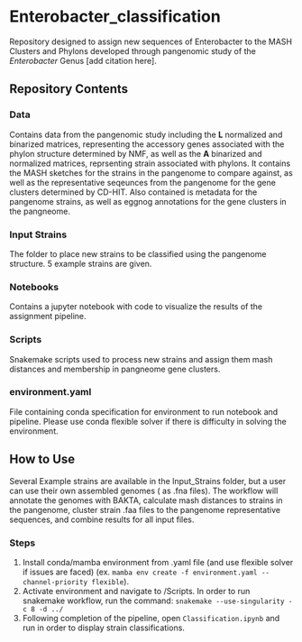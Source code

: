 # Enterobacter_classification

Repository designed to assign new sequences of Enterobacter to the MASH Clusters and Phylons developed through pangenomic study of the *Enterobacter* Genus [add citation here].

## Repository Contents
### Data
Contains data from the pangenomic study including the __L__ normalized and binarized matrices, representing the accessory genes associated with the phylon structure determined by NMF, as well as the __A__ binarized and normalized matrices, reprsenting strain associated with phylons. It contains the MASH sketches for the strains in the pangenome to compare against, as well as the representative seqeunces from the pangenome for the gene clusters determined by CD-HIT. Also contained is metadata for the pangenome strains, as well as eggnog annotations for the gene clusters in the pangneome. 
### Input Strains
The folder to place new strains to be classified using the pangenome structure. 5 example strains are given.
### Notebooks
Contains a jupyter notebook with code to visualize the results of the assignment pipeline.
### Scripts
Snakemake scripts used to process new strains and assign them mash distances and membership in pangneome gene clusters. 
### environment.yaml
File containing conda specification for environment to run notebook and pipeline. Please use conda flexible solver if there is difficulty in solving the environment.

## How to Use
Several Example strains are available in the Input_Strains folder, but a user can use their own assembled genomes ( as .fna files). The workflow will annotate the genomes with BAKTA, calculate mash distances to strains in the pangenome, cluster strain .faa files to the pangenome representative sequences, and combine results for all input files. 

### Steps
1. Install conda/mamba environment from .yaml file (and use flexible solver if issues are faced) (ex. `mamba env create -f environment.yaml --channel-priority flexible`).
2. Activate environment and navigate to /Scripts. In order to run snakemake workflow, run the command: `snakemake --use-singularity -c 8 -d ../`
3. Following completion of the pipeline, open `Classification.ipynb` and run in order to display strain classifications.